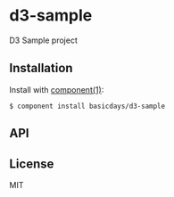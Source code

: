 
# d3-sample

  D3 Sample project

## Installation

  Install with [component(1)](http://component.io):

    $ component install basicdays/d3-sample

## API



## License

  MIT
